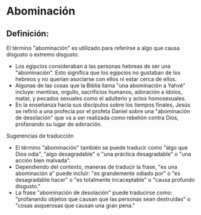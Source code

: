 # Abominación

## Definición: 

El término "abominación" es utilizado para referirse a algo que causa disgusto o extremo disgusto.

* Los egipcios consideraban a las personas hebreas de ser una "abominación". Esto significa que los egipcios no gustaban de los hebreos y no querían asociarse con ellos ni estar cerca de ellos.
* Algunas de las cosas que la Biblia llama "una abominación a Yahvé" incluye: mentiras, orgullo, sacrificios humanos, adoración a ídolos, matar, y pecados sexuales como el adulterio y actos homosexuales.
* En la enseñanza hacia sus discípulos sobre los tiempos finales, Jesús se refirió a una profecía por el profeta Daniel sobre una "abominación de desolación"  que va a ser realizada como rebelión contra Dios, profanando su lugar de adoración.

Sugerencias de traducción

* El término "abominación" también se puede traducir como "algo que Dios odia", "algo desagradable" o "una práctica desagradable" o "una acción bien malvada".
* Dependiendo del contexto, maneras de traducir la frase, "es una abominación a" puede incluir: "es grandemente odiado por" o "es desagradable hacer" o "es totalmente incaceptable" o "causa profundo disgusto."
* La frase "abominación de desolación" puede traducirse como: "profanando objetos que causan que las personas sean destruidas" o "cosas asquerosas que causan una gran pena."


